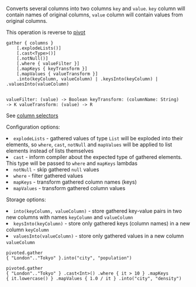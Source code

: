 <?xml version='1.0' encoding='UTF-8'?><topic xsi:noNamespaceSchemaLocation="https://resources.jetbrains.com/stardust/topic.v2.xsd" meta-keywords="" xmlns:xsi="http://www.w3.org/2001/XMLSchema-instance" id="gather" title="gather" _md-based="true"> 
<p _o="92" _o-sc="4,0" _o-l="4" _o-e="5,0" _o-tl="-1" _o-s="4,0" _o-cl="0" id="d0bc54c1">Converts several columns into two columns <code _o="134" _o-sc="4,43" _o-l="4" _o-e="4,47" _o-tl="-1" _o-s="4,42" _o-cl="42" id="2ed0ee74">key</code> and <code _o="144" _o-sc="4,53" _o-l="4" _o-e="4,59" _o-tl="-1" _o-s="4,52" _o-cl="52" id="5cc5089b">value</code>. <code _o="153" _o-sc="4,62" _o-l="4" _o-e="4,66" _o-tl="-1" _o-s="4,61" _o-cl="61" id="6a1b0721">key</code> column will contain names of original columns, <code _o="206" _o-sc="4,115" _o-l="4" _o-e="4,121" _o-tl="-1" _o-s="4,114" _o-cl="114" id="f25ab124">value</code> column will contain values from original columns.</p>
<p _o="265" _o-sc="6,0" _o-l="6" _o-e="7,0" _o-tl="-1" _o-s="6,0" _o-cl="0" id="17e2f47a">This operation is reverse to <a _o="294" _o-sc="6,30" LinkStatus="UNKNOWN" _o-l="6" _o-e="6,46" _o-tl="-1" _o-s="6,29" href="pivot.md" _o-cl="29" id="fdc98a0f">pivot</a></p>
<code _o="313" _o-sc="9,0" _o-l="8" _o-e="21,3" _o-tl="66" _o-s="8,0" style="block" _o-cl="0" id="62e09a58" lang="kotlin">gather { columns }
    [.explodeLists()]
    [.cast&lt;Type>()]
    [.notNull()]
    [.where { valueFilter }]
    [.mapKeys { keyTransform }]
    [.mapValues { valueTransform }]
    .into(keyColumn, valueColumn) | .keysInto(keyColumn) | .valuesInto(valueColumn)

valueFilter: (value) -> Boolean
keyTransform: (columnName: String) -> K
valueTransform: (value) -> R 
</code>
<p _o="690" _o-sc="23,0" _o-l="23" _o-e="24,0" _o-tl="-1" _o-s="23,0" _o-cl="0" id="eed9c473">See <a _o="694" _o-sc="23,5" LinkStatus="UNKNOWN" _o-l="23" _o-e="23,42" _o-tl="-1" _o-s="23,4" href="ColumnSelectors.md" _o-cl="4" id="7c0d62c3">column selectors</a></p>
<p _o="734" _o-sc="25,0" _o-l="25" _o-e="26,0" _o-tl="-1" _o-s="25,0" _o-cl="0" id="734439cf">Configuration options:</p>
<list _o="757" _o-sc="26,0" _o-l="26" _o-e="32,0" _o-tl="-1" _o-s="26,0" _o-cl="0" id="58052e92">
<li _o="757" _o-sc="26,2" _o-l="26" _o-e="27,0" _o-tl="-1" _o-s="26,0" _o-cl="0" id="552e3309"><code _o="759" _o-sc="26,3" _o-l="26" _o-e="26,16" _o-tl="-1" _o-s="26,2" _o-cl="2" id="1c4a3723">explodeLists</code> - gathered values of type <code _o="800" _o-sc="26,44" _o-l="26" _o-e="26,49" _o-tl="-1" _o-s="26,43" _o-cl="43" id="bd6360b9">List</code> will be exploded into their elements, so <code _o="848" _o-sc="26,92" _o-l="26" _o-e="26,98" _o-tl="-1" _o-s="26,91" _o-cl="91" id="73071824">where</code>, <code _o="857" _o-sc="26,101" _o-l="26" _o-e="26,106" _o-tl="-1" _o-s="26,100" _o-cl="100" id="d6e88b8d">cast</code>, <code _o="865" _o-sc="26,109" _o-l="26" _o-e="26,117" _o-tl="-1" _o-s="26,108" _o-cl="108" id="5428e064">notNull</code> and <code _o="879" _o-sc="26,123" _o-l="26" _o-e="26,133" _o-tl="-1" _o-s="26,122" _o-cl="122" id="676fb93d">mapValues</code> will be applied to list elements instead of lists themselves</li>
<li _o="952" _o-sc="27,2" _o-l="27" _o-e="28,0" _o-tl="-1" _o-s="27,0" _o-cl="0" id="e6f81928"><code _o="954" _o-sc="27,3" _o-l="27" _o-e="27,8" _o-tl="-1" _o-s="27,2" _o-cl="2" id="c0017efe">cast</code> - inform compiler about the expected type of gathered elements. This type will be passed to <code _o="1053" _o-sc="27,102" _o-l="27" _o-e="27,108" _o-tl="-1" _o-s="27,101" _o-cl="101" id="d599e565">where</code> and <code _o="1065" _o-sc="27,114" _o-l="27" _o-e="27,122" _o-tl="-1" _o-s="27,113" _o-cl="113" id="69937a63">mapKeys</code> lambdas</li>
<li _o="1083" _o-sc="28,2" _o-l="28" _o-e="29,0" _o-tl="-1" _o-s="28,0" _o-cl="0" id="29e2e2fa"><code _o="1085" _o-sc="28,3" _o-l="28" _o-e="28,11" _o-tl="-1" _o-s="28,2" _o-cl="2" id="6b950976">notNull</code> - skip gathered <code _o="1111" _o-sc="28,29" _o-l="28" _o-e="28,34" _o-tl="-1" _o-s="28,28" _o-cl="28" id="bc8dc662">null</code> values</li>
<li _o="1125" _o-sc="29,2" _o-l="29" _o-e="30,0" _o-tl="-1" _o-s="29,0" _o-cl="0" id="da538496"><code _o="1127" _o-sc="29,3" _o-l="29" _o-e="29,9" _o-tl="-1" _o-s="29,2" _o-cl="2" id="c4820259">where</code> - filter gathered values</li>
<li _o="1160" _o-sc="30,2" _o-l="30" _o-e="31,0" _o-tl="-1" _o-s="30,0" _o-cl="0" id="ea34e119"><code _o="1162" _o-sc="30,3" _o-l="30" _o-e="30,11" _o-tl="-1" _o-s="30,2" _o-cl="2" id="90073c52">mapKeys</code> - transform gathered column names (keys)</li>
<li _o="1213" _o-sc="31,2" _o-l="31" _o-e="32,0" _o-tl="-1" _o-s="31,0" _o-cl="0" id="385a81c6"><code _o="1215" _o-sc="31,3" _o-l="31" _o-e="31,13" _o-tl="-1" _o-s="31,2" _o-cl="2" id="fdf86faf">mapValues</code> - transform gathered column values</li>
</list>
<p _o="1264" _o-sc="33,0" _o-l="33" _o-e="34,0" _o-tl="-1" _o-s="33,0" _o-cl="0" id="4fcdd2e1">Storage options:</p>
<list _o="1281" _o-sc="34,0" _o-l="34" _o-e="37,0" _o-tl="-1" _o-s="34,0" _o-cl="0" id="6f4ceae8">
<li _o="1281" _o-sc="34,2" _o-l="34" _o-e="35,0" _o-tl="-1" _o-s="34,0" _o-cl="0" id="7529a29e"><code _o="1283" _o-sc="34,3" _o-l="34" _o-e="34,32" _o-tl="-1" _o-s="34,2" _o-cl="2" id="6489c516">into(keyColumn, valueColumn)</code> - store gathered key-value pairs in two new columns with names <code _o="1377" _o-sc="34,97" _o-l="34" _o-e="34,107" _o-tl="-1" _o-s="34,96" _o-cl="96" id="bd714f8f">keyColumn</code> and <code _o="1393" _o-sc="34,113" _o-l="34" _o-e="34,125" _o-tl="-1" _o-s="34,112" _o-cl="112" id="70231861">valueColumn</code></li>
<li _o="1407" _o-sc="35,2" _o-l="35" _o-e="36,0" _o-tl="-1" _o-s="35,0" _o-cl="0" id="47fbc20d"><code _o="1409" _o-sc="35,3" _o-l="35" _o-e="35,23" _o-tl="-1" _o-s="35,2" _o-cl="2" id="70683ef0">keysInto(keyColumn)</code> - store only gathered keys (column names) in a new column <code _o="1489" _o-sc="35,83" _o-l="35" _o-e="35,93" _o-tl="-1" _o-s="35,82" _o-cl="82" id="a91679b">keyColumn</code></li>
<li _o="1501" _o-sc="36,2" _o-l="36" _o-e="37,0" _o-tl="-1" _o-s="36,0" _o-cl="0" id="c9692968"><code _o="1503" _o-sc="36,3" _o-l="36" _o-e="36,27" _o-tl="-1" _o-s="36,2" _o-cl="2" id="619443c9">valuesInto(valueColumn)</code> - store only gathered values in a new column <code _o="1574" _o-sc="36,74" _o-l="36" _o-e="36,86" _o-tl="-1" _o-s="36,73" _o-cl="73" id="b49d4731">valueColumn</code></li>
</list>

<code _o="1609" _o-sc="41,0" _o-l="40" _o-e="42,3" _o-tl="-1" _o-s="40,0" style="block" _o-cl="0" id="ba9260f" lang="kotlin">pivoted.gather { "London".."Tokyo" }.into("city", "population")
</code>


<code _o="1732" _o-sc="49,0" _o-l="48" _o-e="55,3" _o-tl="60" _o-s="48,0" style="block" _o-cl="0" id="8d905702" lang="kotlin">pivoted.gather { "London".."Tokyo" }
    .cast&lt;Int>()
    .where { it > 10 }
    .mapKeys { it.lowercase() }
    .mapValues { 1.0 / it }
    .into("city", "density")
</code>

</topic>
